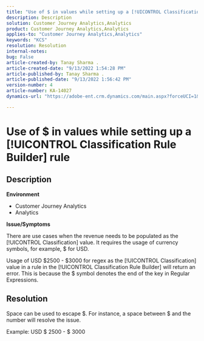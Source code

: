 ```yaml
---
title: "Use of $ in values while setting up a [!UICONTROL Classification Rule Builder] rule"
description: Description
solution: Customer Journey Analytics,Analytics
product: Customer Journey Analytics,Analytics
applies-to: "Customer Journey Analytics,Analytics"
keywords: "KCS"
resolution: Resolution
internal-notes: 
bug: False
article-created-by: Tanay Sharma .
article-created-date: "9/13/2022 1:54:28 PM"
article-published-by: Tanay Sharma .
article-published-date: "9/13/2022 1:56:42 PM"
version-number: 4
article-number: KA-14027
dynamics-url: "https://adobe-ent.crm.dynamics.com/main.aspx?forceUCI=1&pagetype=entityrecord&etn=knowledgearticle&id=789a4d90-6b33-ed11-9db1-002248086735"

---
```

# Use of $ in values while setting up a [!UICONTROL Classification Rule Builder] rule

## Description


<b>Environment</b>

- Customer Journey Analytics
- Analytics




<b>Issue/Symptoms</b>

There are use cases when the revenue needs to be populated as the [!UICONTROL Classification] value. It requires the usage of currency symbols, for example, $ for USD.



Usage of USD $2500 - $3000 for regex as the [!UICONTROL Classification] value in a rule in the [!UICONTROL Classification Rule Builder] will return an error. This is because the $ symbol denotes the end of the key in Regular Expressions.


## Resolution


Space can be used to escape $. For instance, a space between $ and the number will resolve the issue.

Example: USD $ 2500 - $ 3000
